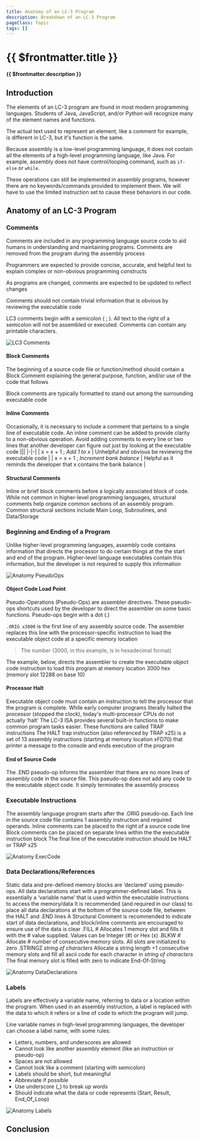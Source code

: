 ```yaml
---
title: Anatomy of an LC-3 Program
description: Breakdown of an LC-3 Program
pageClass: Topic
tags: []
---
```


# {{ $frontmatter.title }}

**{{ $frontmatter.description }}**

<KeyConcepts :ConceptArray= "[
{
  Concept:'Natural Language',
  Details:'Spoken and written communication developed and evolved over time, and used by humans'
}]" />

## Introduction

The elements of an LC-3 program are found in most modern programming languages. Students of Java, JavaScript, and/or Python will recognize many of the element names and functions.

The actual text used to represent an element, like a comment for example, is different in LC-3, but it's function is the same.

Because assembly is a low-level programming language, it does not contain all the elements of a high-level programming language, like Java. For example, assembly does not have control/looping command, such as ```if-else``` or ```while```. 

These operations can still be implemented in assembly programs, however there are no keywords/commands provided to implement them. We will have to use the limited instruction set to cause these behaviors in our code.

## Anatomy of an LC-3 Program

### Comments
Comments are included in any programming language source code to aid humans in understanding and maintaining programs. Comments are removed from the program during the assembly process

Programmers are expected to provide concise, accurate, and helpful text to explain complex or non-obvious programming constructs

As programs are changed, comments are expected to be updated to reflect changes

Comments should not contain trivial information that is obvious by reviewing the executable code

LC3 comments begin with a semicolon ( ; ). All text to the right of a semicolon will not be assembled or executed. Comments can contain any printable characters.

![LC3 Comments](/images/AssemblyProgramming/GettingStarted/Anatomy_Comments.png)

#### Block Comments
The beginning of a source code file or function/method should contain a Block Comment explaining the general purpose, function, and/or use of the code that follows

Block comments are typically formatted to stand out among the surrounding executable code

#### Inline Comments
Occasionally, it is necessary to include a comment that pertains to a single line of executable code. An inline comment can be added to provide clarity to a non-obvious operation. Avoid adding comments to every line or two lines that another developer can figure out just by looking at the executable code
|||
|-|-|
| x = x + 1  ; *Add 1 to x* | Unhelpful and obvious be reviewing the executable code |
| x = x + 1  ; *Increment bank balance* | Helpful as it reminds the developer that x contains the bank balance |

#### Structural Comments
Inline or brief block comments before a logically associated block of code. While not common in higher-level programming languages, structural comments help organize common sections of an assembly program. Common structural sections include Main Loop, Subroutines, and Data/Storage

### Beginning and Ending of a Program
Unlike higher-level programming languages, assembly code contains information that directs the processor to do certain things at the the start and end of the program. Higher-level language executables contain this information, but the developer is not required to supply this information

![Anatomy PseudoOps](/images/AssemblyProgramming/GettingStarted/Anatomy_PseudoOps.png)

#### Object Code Load Point
Pseudo-Operations (Pseudo-Ops) are assembler directives. These pseudo-ops shortcuts used by the developer to direct the assembler on some basic functions. Pseudo-ops begin with a dot (.)

```.ORIG x3000``` is the first line of any assembly source code. The assembler replaces this line with the processor-specific instruction to load the executable object code at a specific memory location

>The number (3000, in this example, is in hexadecimal format)

The example, below, directs the assembler to create the executable object code instruction to load this program at memory location 3000 hex (memory slot 12288 on base 10)

#### Processor Halt
Executable object code must contain an instruction to tell the processor that the program is complete. While early computer programs literally halted the processor (stopped the clock), today's multi-processor CPUs do not actually ‘halt’
The LC-3 ISA provides several built-in functions to make common program tasks easier. These functions are called TRAP instructions
The HALT trap instruction (also referenced by TRAP x25) is a set of 13 assembly instructions (starting at memory location xFD70) that printer a message to the console and ends execution of the program

#### End of Source Code
The .END pseudo-op informs the assembler that there are no more lines of assembly code in the source file. This pseudo-op does not add any code to the executable object code. It simply terminates the assembly process

### Executable Instructions
The assembly language program starts after the .ORIG pseudo-op. 
Each line in the source code file contains 1 assembly instruction and required operands. 
Inline comments can be placed to the right of a source code line
Block comments can be placed on separate lines within the the executable instruction block
The final line of the executable instruction should be HALT or TRAP x25

![Anatomy ExecCode](/images/AssemblyProgramming/GettingStarted/Anatomy_ExecutableStatements.png)

### Data Declarations/References
Static data and pre-defined memory blocks are ‘declared’ using pseudo-ops. 
All data declarations start with a programmer-defined label. This is essentially a ‘variable name’ that is used within the executable instructions to access the memory/data
It is recommended (and required in our class) to place all data declarations at the bottom of the source code file, between the HALT and .END lines
A Structural Comment is recommended to indicate start of data declarations, and block/inline comments are encouraged to ensure use of the data is clear
.FILL #
Allocates 1 memory slot and fills it with the # value supplied. Values can be Integer (#) or Hex (x)
.BLKW #
Allocate # number of consecutive memory slots. All slots are initialized to zero
.STRINGZ *string of characters*
Allocate a string length +1 consecutive memory slots and fill all ascii code for each character in *string of characters* The final memory slot is filled with zero to indicate End-Of-String

![Anatomy DataDeclarations](/images/AssemblyProgramming/GettingStarted/Anatomy_DataDeclarations.png)

### Labels
Labels are effectively a variable name, referring to data or a location within the program. When used in an assembly instruction, a label is replaced with the data to which it refers or a line of code to which the program will jump.

Line variable names in high-level programming languages, the developer can choose a label name, with some rules:
- Letters, numbers, and underscores are allowed
- Cannot look like another assembly element (like an instruction or pseudo-op)
- Spaces are not allowed
- Cannot look like a comment (starting with semicolon)
- Labels should be short, but meaningful
- Abbreviate if possible
- Use underscore (_) to break up words
- Should indicate what the data or code represents (Start, Result, End_Of_Loop)

![Anatomy Labels](/images/AssemblyProgramming/GettingStarted/Anatomy_Labels.png)

## Conclusion